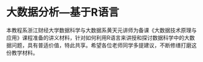 # 大数据分析—基于R语言
本教程系浙江财经大学数据科学与大数据系黄天元讲师为备课《大数据技术原理与应用》课程准备的讲义材料，针对如何利用R语言来讲授和探讨数据科学中的大数据问题，具有普适价值，特此共享。希望各位老师同学多提建议，不断修缮打磨这份教学材料。
